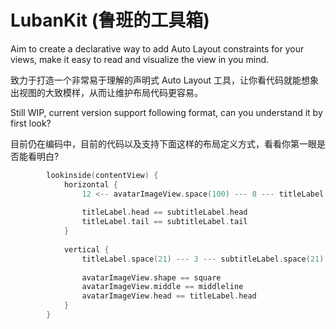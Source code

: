 # LubanKit (鲁班的工具箱)

Aim to create a declarative way to add Auto Layout constraints for your views, make it easy to read and visualize the view in you mind.

致力于打造一个非常易于理解的声明式 Auto Layout 工具，让你看代码就能想象出视图的大致模样，从而让维护布局代码更容易。

Still WIP, current version support following format, can you understand it by first look?

目前仍在编码中，目前的代码以及支持下面这样的布局定义方式，看看你第一眼是否能看明白?

```swift
        lookinside(contentView) {
            horizontal {
                12 <-- avatarImageView.space(100) --- 8 --- titleLabel --> 12
                
                titleLabel.head == subtitleLabel.head
                titleLabel.tail == subtitleLabel.tail
            }
            
            vertical {
                titleLabel.space(21) --- 3 --- subtitleLabel.space(21)
                
                avatarImageView.shape == square
                avatarImageView.middle == middleline
                avatarImageView.head == titleLabel.head
            }
        }
```

